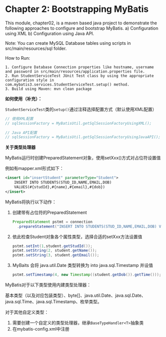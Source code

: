 
Chapter 2: Bootstrapping MyBatis
=======================================
This module, chapter02, is a maven based java project to demonstrate the following approaches to configure and bootstrap MyBatis.
 a) Configuration using XML 
 b) Configuration using Java API.

Note: You can create MySQL Database tables using scripts in src/main/resources/sql folder. 

How to Run:

```
1. Configure Database Connection properties like hostname, username and password in src/main/resources/application.properties file.
2. Run StudentServiceTest JUnit Test class by using the appropriate configuration style in com.mybatis3.services.StudentServiceTest.setup() method.
3. Build using Maven: mvn clean package
```

**如何使用（补充）：**

`StudentServiceTest`类的`setup()`通过注释选择配置方式（默认使用XML配置）

```java
// 使用XML配置
// sqlSessionFactory = MyBatisUtil.getSqlSessionFactoryUsingXML();
	
// Java API配置
// sqlSessionFactory = MyBatisUtil.getSqlSessionFactoryUsingJavaAPI();
```

**关于类型处理器**

MyBatis运行时创建PreparedStatement对象，使用setXxx()方式对占位符设置值

例如有mapper.xml形式如下：

```xml
<insert id="insertStudent" parameterType="Student">
	INSERT INTO STUDENTS(STUD_ID,NAME,EMAIL,DOB) 
  	VALUES(#{studId},#{name},#{email},#{dob})
</insert>
```

MyBatis将执行以下动作：

1. 创建带有占位符的PreparedStatement

   ```java
   PreparedStatement pstmt = connection
     .prepareStatement("INSERT INTO STUDENTS(STUD_ID,NAME,EMAIL,DOB) VALUES(?,?,?,?)");
   ```

2. 依此检查Student对象各个属性类型，选择合适的setXxx方法设置值

   ```java
   pstmt.setInt(1,student.getStudId());
   pstmt.setString(2, student.getName());
   pstmt.setString(3, student.getEmail());
   ```

3. MyBaits 会将 java.util.Date 类型转换为 into java.sql.Timestamp 并设值 

   ```java
   pstmt.setTimestamp(4, new Timestamp((student.getDob()).getTime()));
   ```

MyBatis对于以下类型使用内建类型处理器：

基本类型（以及对应包装类型）、byte[]、java.util.Date、java.sql.Date、java.sql.Time、java.sql.Timestamp、枚举类型。

对于其他自定义类型：

1. 需要创建一个自定义的类型处理器，继承`BaseTypeHandler<T>`抽象类
2. 在mybatis-config.xml中注册

